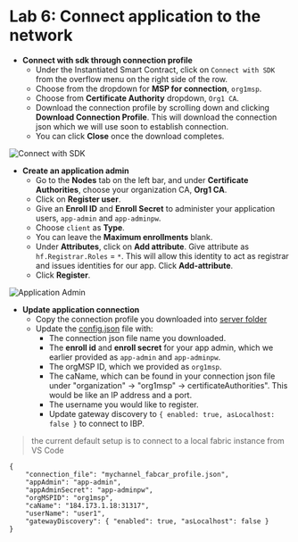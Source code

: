 # Lab 6: Connect application to the network

* **Connect with sdk through connection profile**
  * Under the Instantiated Smart Contract, click on `Connect with SDK` from the overflow menu on the right side of the row.
  * Choose from the dropdown for **MSP for connection**, `org1msp`.
  * Choose from **Certificate Authority** dropdown, `Org1 CA`.
  * Download the connection profile by scrolling down and clicking **Download Connection Profile**. This will download the connection json which we will use soon to establish connection.
  * You can click **Close** once the download completes.

![Connect with SDK](./assets/sc19.gif)

* **Create an application admin**
  * Go to the **Nodes** tab on the left bar, and under **Certificate Authorities**, choose your organization CA, **Org1 CA**.
  * Click on **Register user**.
  * Give an **Enroll ID** and **Enroll Secret** to administer your application users, `app-admin` and `app-adminpw`.
  * Choose `client` as **Type**.
  * You can leave the **Maximum enrollments** blank.
  * Under **Attributes**, click on **Add attribute**. Give attribute as `hf.Registrar.Roles` = `*`. This will allow this identity to act as registrar and issues identities for our app. Click **Add-attribute**.
  * Click **Register**.

![Application Admin](./assets/sc20.gif)

* **Update application connection**
  * Copy the connection profile you downloaded into [server folder](https://github.com/IBM/fabcar-blockchain-sample/blob/master/web-app/server)
  * Update the [config.json](https://github.com/IBM/fabcar-blockchain-sample/blob/master/web-app/server/config.json) file with:
    * The connection json file name you downloaded.
    * The **enroll id** and **enroll secret** for your app admin, which we earlier provided as `app-admin` and `app-adminpw`.
    * The orgMSP ID, which we provided as `org1msp`.
    * The caName, which can be found in your connection json file under "organization" -&gt; "org1msp" -&gt; certificateAuthorities". This would be like an IP address and a port.
    * The username you would like to register.
    * Update gateway discovery to `{ enabled: true, asLocalhost: false }` to connect to IBP.

> the current default setup is to connect to a local fabric instance from VS Code

```text
{
    "connection_file": "mychannel_fabcar_profile.json",
    "appAdmin": "app-admin",
    "appAdminSecret": "app-adminpw",
    "orgMSPID": "org1msp",
    "caName": "184.173.1.18:31317",
    "userName": "user1",
    "gatewayDiscovery": { "enabled": true, "asLocalhost": false }
}
```

